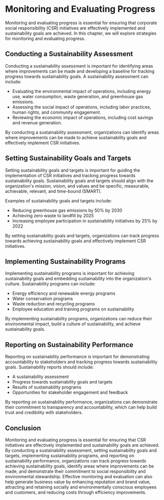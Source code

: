 Monitoring and Evaluating Progress
=====================================================================

Monitoring and evaluating progress is essential for ensuring that corporate social responsibility (CSR) initiatives are effectively implemented and sustainability goals are achieved. In this chapter, we will explore strategies for monitoring and evaluating progress.

Conducting a Sustainability Assessment
--------------------------------------

Conducting a sustainability assessment is important for identifying areas where improvements can be made and developing a baseline for tracking progress towards sustainability goals. A sustainability assessment can include:

* Evaluating the environmental impact of operations, including energy use, water consumption, waste generation, and greenhouse gas emissions.
* Assessing the social impact of operations, including labor practices, human rights, and community engagement.
* Reviewing the economic impact of operations, including cost savings and revenue generation.

By conducting a sustainability assessment, organizations can identify areas where improvements can be made to achieve sustainability goals and effectively implement CSR initiatives.

Setting Sustainability Goals and Targets
----------------------------------------

Setting sustainability goals and targets is important for guiding the implementation of CSR initiatives and tracking progress towards sustainability goals. Sustainability goals and targets should align with the organization's mission, vision, and values and be specific, measurable, achievable, relevant, and time-bound (SMART).

Examples of sustainability goals and targets include:

* Reducing greenhouse gas emissions by 50% by 2030
* Achieving zero waste to landfill by 2025
* Increasing employee participation in sustainability initiatives by 25% by 2022

By setting sustainability goals and targets, organizations can track progress towards achieving sustainability goals and effectively implement CSR initiatives.

Implementing Sustainability Programs
------------------------------------

Implementing sustainability programs is important for achieving sustainability goals and embedding sustainability into the organization's culture. Sustainability programs can include:

* Energy efficiency and renewable energy programs
* Water conservation programs
* Waste reduction and recycling programs
* Employee education and training programs on sustainability

By implementing sustainability programs, organizations can reduce their environmental impact, build a culture of sustainability, and achieve sustainability goals.

Reporting on Sustainability Performance
---------------------------------------

Reporting on sustainability performance is important for demonstrating accountability to stakeholders and tracking progress towards sustainability goals. Sustainability reports should include:

* A sustainability assessment
* Progress towards sustainability goals and targets
* Results of sustainability programs
* Opportunities for stakeholder engagement and feedback

By reporting on sustainability performance, organizations can demonstrate their commitment to transparency and accountability, which can help build trust and credibility with stakeholders.

Conclusion
----------

Monitoring and evaluating progress is essential for ensuring that CSR initiatives are effectively implemented and sustainability goals are achieved. By conducting a sustainability assessment, setting sustainability goals and targets, implementing sustainability programs, and reporting on sustainability performance, organizations can track progress towards achieving sustainability goals, identify areas where improvements can be made, and demonstrate their commitment to social responsibility and environmental stewardship. Effective monitoring and evaluation can also help generate business value by enhancing reputation and brand value, attracting and retaining socially and environmentally conscious employees and customers, and reducing costs through efficiency improvements.
